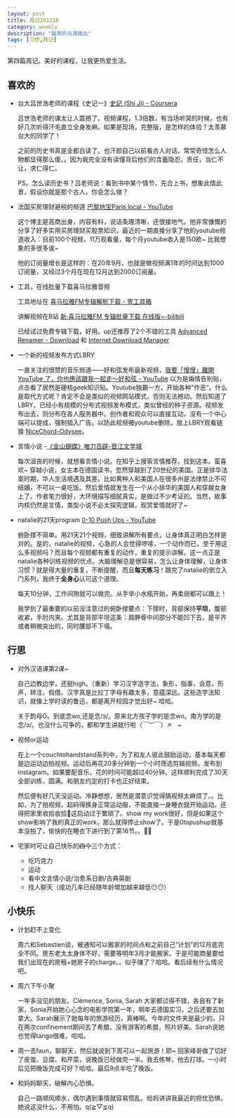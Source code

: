 ```yaml
---
layout: post
title: 周记201218
category: weekly
description: "每周的点滴输出"
tags: [习惯,周记]
---
```


第四篇周记。美好的课程，让我更热爱生活。


## 喜欢的

- 台大吕世浩老师的课程《史记一》[史記 (Shi Ji) - Coursera](https://www.coursera.org/learn/shiji)

  吕世浩老师的课太让人震撼了。视频课程，1.3倍数，有当场听哭的时候，也有好几次听得汗毛直立全身发麻。如果是现场，完整版，是怎样的体验？太羡慕台大的同学了！

  之前的历史书真是全都白读了。也汗颜自己以前看古人对话，常常奇怪怎么人物都显得那么傻。。因为我完全没有读懂背后他们的含蓄隐忍。责任，当仁不让，求仁得仁。

  PS。怎么读历史书？吕老师说：看到书中某个情节，先合上书，想象此情此景，假设你就是那个古人，你会怎么做？

- 法国买房理财避税的频道 [巴黎地宝Paris local - YouTube](https://www.youtube.com/channel/UCX-hhk8BSRudCId1sYk1l-A)

  这个博主是高商出身，内容有料，说话条理清晰，还很接地气。他非常慷慨的分享了好多实用买房理财买股票知识，最近的一期直接分享了他的youtube频道收入：目前100个视频，11万观看量，每个月youtube收入是150欧~ 比我想象的多很多诶~ 

  他的订阅量增长是这样的：在20年9月，也就是做视频满1年的时间达到1000订阅量，又经过3个月在现在12月达到2000订阅量。

- 工具，在线批量下载喜马拉雅音频

  工具地址在 [喜马拉雅FM专辑解析下载 - 壹工具箱](http://test2.onetool.vip/tool/parse/ximalaya.php)

  讲解视频在B站 [新·喜马拉雅FM 专辑批量下载 在线版~-bilibili](https://www.bilibili.com/video/BV19A411Y7CJ)  

  已经试过免费专辑下载，好用。up还推荐了2个不错的工具  [Advanced Renamer - Download](https://www.advancedrenamer.com/download) 和  [Internet Download Manager](https://www.internetdownloadmanager.com/)

- 一个新的视频发布方式LBRY 

  一直关注的很赞的音乐频道——好和弦发布最新视频，[我要「慢慢」離開 YouTube 了，你也應該跟我一起走～好和弦 - YouTube](https://www.youtube.com/watch?v=62zoHP6p1Lc) 以为是煽情告别贴，点击看了居然是硬核geek知识贴。Youtube独霸一方，开始各种”作恶“。什么是取代方式呢？肯定不会是类似的视频网站模式，否则无法撼动。然后知道了LBRY，已经小有规模的分布式视频发布模式，类似曾经的种子资源。视频发布出去，则分布在各人服务器中。创作者和观众可以直接互动，没有一个中心端可以提成，强制插入广告。以防此视频被youtube删除，放上LBRY观看链接 [NiceChord-Odysee](https://odysee.com/@NiceChord:5/youtube-8:0)。

- 言情小说 -[《金山蝴蝶》唯刀百辟-晋江文学城](http://www.jjwxc.net/onebook.php?novelid=3591504)

  每次沮丧的时候，就想看言情小说。在知乎上搜索言情推荐，找到这本。蛮喜欢~ 穿越小说，女主本在德国读书，忽然穿越到了20世纪的美国。正是排华法案时期，华人生活境遇及其差。比如黄种人和美国人在很多州是法律禁止不可结婚，不可以一桌吃饭。然后爱情就发生在一个从小排华的美国人和穿越女身上了。作者笔力很好，大环境描写细腻真实，是做过不少考证的。当然，故事内核仍然是言情，类型小说不必太探究逻辑，观赏爱情就好了~

- natalie的21天program  [0-10 Push Ups - YouTube](https://www.youtube.com/watch?v=3z-2nyVCg98&t=1s)

  俯卧撑不简单。用21天21个视频，细致讲解所有要点，让身体真正明白怎样是对的。是的，natalie的视频，心急的人会觉得啰嗦，一个动作而已，至于用这么多视频吗？而且每个视频都有重复的动作，重复的提示讲解。这一点正是natalie各种训练视频的优点。大脑理解总是很容易，怎么让身体理解，让身体习惯？就是得大量的重复，不断提醒，而且**每天练习**！跟完了natalie的倒立入门系列，我终于**全身心**认可这个道理。

  每天10分钟，工作间隙就可以做完。从手举小水瓶开始，再柔弱都可以跟上！

  我学到了最重要的以前没注意过的俯卧撑要点：下撑时，背部保持**平坦**，腹部收紧，手肘内夹。尤其是背部平坦这条：肩胛骨中间部分不能凹下去，是平齐或者稍微突出的，同时腰部不下塌。

## 行思

- 对外汉语课第2课~

  自己边教边学，还挺high。（重新）学习汉字造字法，象形，指事，会意，形声，转注，假借。汉字真是比拉丁字母有趣太多，意蕴深远。这些造字法知识，就像上学时读的鲁迅，都是离开校园才觉出好~ 哈哈。

  关于韵母O。到底念wo,还是念/ɔ/。原来北方孩子学的是念wo。南方学的是念/ɔ/。也没什么可争的，都和学生讲就行啦（￣︶￣）↗　~ 

- 视频or运动

  在上一个couchtohandstand系列中，为了和友人彼此鼓励运动，基本每天都是边运动边拍视频。运动后再花20多分钟到一个小时筛选剪辑视频，发布到instagram。如果要配音乐，花的时间可能超过40分钟。这样顺利完成了30天全部训练，圆满。和朋友约定的打卡也正好结束。

  然后便有好几天没运动。冷静想想，居然是潜意识觉得搞视频太麻烦了。。比如，为了拍视频，起码得换身正常运动服，不能直接一身睡衣就开始运动。还得把家里收拾收拾🤣这启动过于繁琐了。show my work很好，但是如果这个show影响了我的真正的work，那么就得停止show了。于是0topushup就基本没拍了，愉快的在睡衣下进行到了第16节。。🤣🤣

- 宅家时可让自己快乐的~~四个~~三个方式：

  - 吃巧克力
  - 运动
  - 看中文言情小说/治愈系日剧/古典英剧 
  - 找人聊天（成功几率已经随年龄增加越来越低😶😶）

## 小快乐

- 计划赶不上变化

  周六和Sebastien谈，被通知可以搬家的时间点和之前自己“计划”的12月底完全不同。房东老太太身体不好，需要等明年3月才能搬家。于是可能商量要给我们出现在的房租+她房子的charge。。似乎赚了？哈哈。看后续有什么情况吧。

- 周六下午小聚

  一年多没见的朋友。Clémence, Sonia, Sarah 大家都过得不错，各自有了新家，Sonia开始她心心念的电影学院第一年，明年去德国实习，之后还要去加拿大。Sarah展示了她每年的旅游经历，真棒啊。今年的文件夹是最少的，只在两次confinement期间去了希腊。没有游客的希腊，照片好美。Sarah说她也觉得tango很难，哈哈。

- 周一去faun，聊聊天，然后就说到下周可以一起旅游！耶~ 回家峰哥做了切好了皮蛋、豆腐、和芹菜，说晚饭已经做完一半。我去练琴，他去打球。一小时后见把晚饭完成可好？哈哈。最后9点半吃了晚饭。

- 和妈妈聊天，破解内心恐惧。

  自己一路顺风顺水，偶尔遇到事情就容易慌乱。给妈讲讲我最近的担忧恐惧，她说这没什么，不用怕。q(≧▽≦q)




